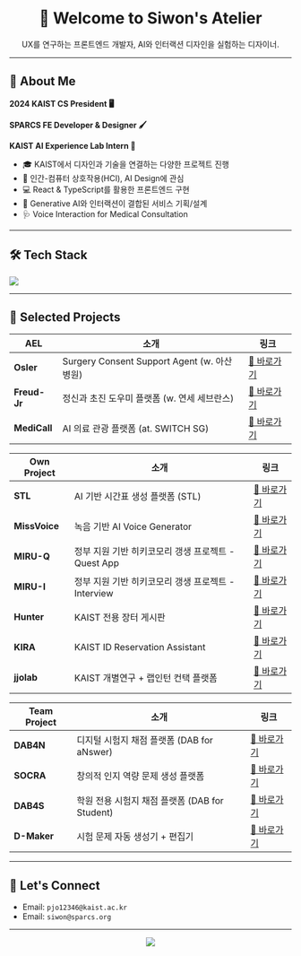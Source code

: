 <h1 align="center">👋 Welcome to Siwon's Atelier</h1>
<p align="center">
UX를 연구하는 프론트엔드 개발자,  
AI와 인터랙션 디자인을 실험하는 디자이너.
</p>

---

## 🌟 About Me

**2024 KAIST CS President 🖥️**

**SPARCS FE Developer & Designer 🖌️**

**KAIST AI Experience Lab Intern 🏫**


- 🎓 KAIST에서 디자인과 기술을 연결하는 다양한 프로젝트 진행
- 🧠 인간-컴퓨터 상호작용(HCI), AI Design에 관심
- 💻 React & TypeScript를 활용한 프론트엔드 구현
- 🧪 Generative AI와 인터랙션이 결합된 서비스 기획/설계
- 🩺 Voice Interaction for Medical Consultation

---

## 🛠 Tech Stack

<img src="https://skillicons.dev/icons?i=react,ts,js,html,css,figma,python,firebase,github" />

---

## 🧪 Selected Projects

| AEL | 소개 | 링크 |
|----------|------|------|
| **Osler** | Surgery Consent Support Agent (w. 아산병원) | [🔗 바로가기](https://osler.siwon.site) |
| **Freud-Jr** | 정신과 초진 도우미 플랫폼 (w. 연세 세브란스) | [🔗 바로가기](https://freud-jr.siwon.site) |
| **MediCall** | AI 의료 관광 플랫폼 (at. SWITCH SG) | [🔗 바로가기](https://medicall.siwon.site) |

| Own Project | 소개 | 링크 |
|----------|------|------|
| **STL** | AI 기반 시간표 생성 플랫폼 (STL) | [🔗 바로가기](https://stl.siwon.site) |
| **MissVoice** | 녹음 기반 AI Voice Generator | [🔗 바로가기](https://missvoice.siwon.site) |
| **MIRU-Q** | 정부 지원 기반 히키코모리 갱생 프로젝트 - Quest App | [🔗 바로가기](https://miru-aura.netlify.app) |
| **MIRU-I** | 정부 지원 기반 히키코모리 갱생 프로젝트 - Interview | [🔗 바로가기](https://miruni.netlify.app) |
| **Hunter** | KAIST 전용 장터 게시판 | [🔗 바로가기](https://hunter-kaist.netlify.app) |
| **KIRA** | KAIST ID Reservation Assistant | [🔗 바로가기](https://kira7.netlify.app) |
| **jjolab** | KAIST 개별연구 + 랩인턴 컨택 플랫폼 | [🔗 바로가기](https://jjolab.netlify.app) |

| Team Project | 소개 | 링크 |
|------------|------|------|
| **DAB4N** | 디지털 시험지 채점 플랫폼 (DAB for aNswer) | [🔗 바로가기](https://dab4n.oinstech.com) |
| **SOCRA** | 창의적 인지 역량 문제 생성 플랫폼 | [🔗 바로가기](https://socra.oinstech.com) |
| **DAB4S** | 학원 전용 시험지 채점 플랫폼 (DAB for Student) | [🔗 바로가기](https://dab4s.netlify.app) |
| **D-Maker** | 시험 문제 자동 생성기 + 편집기 | [🔗 바로가기](https://dabanmaker.netlify.app) |

---

## 🤝 Let's Connect

- Email: `pjo12346@kaist.ac.kr`
- Email: `siwon@sparcs.org`  

---

<p align="center">
  <img src="https://github-readme-stats.vercel.app/api?username=ksiwon&show_icons=true&theme=radical" />
</p>

